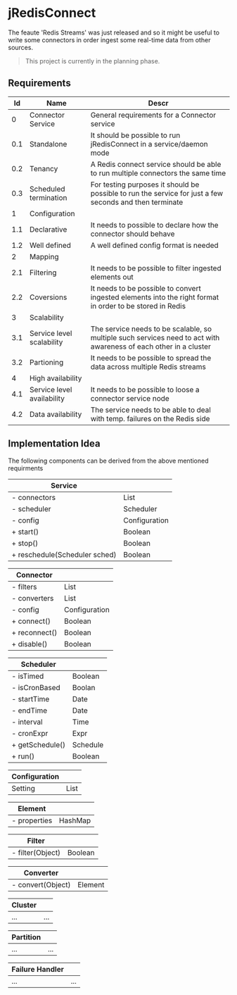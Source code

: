 # jRedisConnect

The feaute 'Redis Streams' was just released and so it might be useful to write some connectors in order ingest some real-time data from other sources. 

> This project is currently in the planning phase.

## Requirements

|Id|Name|Descr|
|---|---|---|
|0|Connector Service|General requirements for a Connector service|
|0.1|Standalone|It should be possible to run jRedisConnect in a service/daemon mode|
|0.2|Tenancy|A Redis connect service should be able to run multiple connectors the same time|
|0.3|Scheduled termination|For testing purposes it should be possible to run the service for just a few seconds and then terminate|
|1|Configuration|
|1.1|Declarative|It needs to possible to declare how the connector should behave|
|1.2|Well defined|A well defined config format is needed|
|2|Mapping||
|2.1|Filtering|It needs to be possible to filter ingested elements out|
|2.2|Coversions|It needs to be possible to convert ingested elements into the right format in order to be stored in Redis|
|3|Scalability||
|3.1|Service level scalability|The service needs to be scalable, so multiple such services need to act with awareness of each other in a cluster|
|3.2|Partioning|It needs to be possible to spread the data across multiple Redis streams|
|4|High availability||
|4.1|Service level availability|It needs to be possible to loose a connector service node|
|4.2|Data availability|The service needs to be able to deal with temp. failures on the Redis side|

## Implementation Idea

The following components can be derived from the above mentioned requirments

|Service||
|---|---|
|- connectors|List<Connectors>|
|- scheduler|Scheduler|
|- config|Configuration|
|+ start()|Boolean|
|+ stop()|Boolean|
|+ reschedule(Scheduler sched)|Boolean|

|Connector||
|---|---|
|- filters|List<Filter>|
|- converters|List<Converter>|  
|- config|Configuration|
|+ connect()|Boolean|
|+ reconnect()|Boolean|
|+ disable()|Boolean|


|Scheduler||
|---|---|
|- isTimed|Boolean|
|- isCronBased|Boolan|
|- startTime|Date|
|- endTime|Date|
|- interval|Time|
|- cronExpr|Expr|
|+ getSchedule()|Schedule|
|+ run()|Boolean|


|Configuration||
|---|---|
|Setting|List<Setting>|

|Element||
|---|---|
|- properties|HashMap|

|Filter||
|---|---|
|- filter(Object)|Boolean|

|Converter||
|---|---|
|- convert(Object)|Element|

|Cluster||
|---|---|
|...|...|

|Partition||
|---|---|
|...|...|

|Failure Handler||
|---|---|
|...|...|
